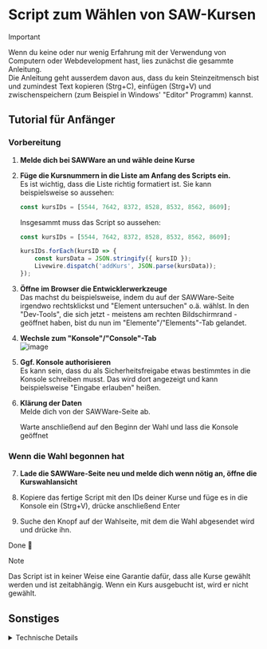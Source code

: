 # Script zum Wählen von SAW-Kursen

> [!IMPORTANT]
> Wenn du keine oder nur wenig Erfahrung mit der Verwendung von Computern oder Webdevelopment hast, lies zunächst die gesammte Anleitung. <br>
> Die Anleitung geht ausserdem davon aus, dass du kein Steinzeitmensch bist und zumindest Text kopieren (Strg+C), einfügen (Strg+V) und zwischenspeichern (zum Beispiel in Windows' "Editor" Programm) kannst.

## Tutorial für Anfänger
### Vorbereitung
1. **Melde dich bei SAWWare an und wähle deine Kurse**
2. **Füge die Kursnummern in die Liste am Anfang des Scripts ein.**<br>
   Es ist wichtig, dass die Liste richtig formatiert ist. Sie kann beispielsweise so aussehen:
   
    ```js
    const kursIDs = [5544, 7642, 8372, 8528, 8532, 8562, 8609];
    ```

    Insgesammt muss das Script so aussehen:
    ```js
    const kursIDs = [5544, 7642, 8372, 8528, 8532, 8562, 8609];

    kursIDs.forEach(kursID => {
        const kursData = JSON.stringify({ kursID });
        Livewire.dispatch('addKurs', JSON.parse(kursData)); 
    });
    ```

3. **Öffne im Browser die Entwicklerwerkzeuge**<br>
   Das machst du beispielsweise, indem du auf der SAWWare-Seite irgendwo rechtsklickst und "Element untersuchen" o.ä. wählst. In den "Dev-Tools", die sich jetzt - meistens am rechten Bildschirmrand - geöffnet haben, bist du nun im "Elemente"/"Elements"-Tab gelandet.<br>
5. **Wechsle zum "Konsole"/"Console"-Tab**<br>
   ![image](https://github.com/user-attachments/assets/6422feff-222f-4fd2-ac30-1e8c78879cdc)
6. **Ggf. Konsole authorisieren**<br>
   Es kann sein, dass du als Sicherheitsfreigabe etwas bestimmtes in die Konsole schreiben musst. Das wird dort angezeigt und kann beispielsweise "Eingabe erlauben" heißen.
7. **Klärung der Daten**<br>
   Melde dich von der SAWWare-Seite ab.

    Warte anschließend auf den Beginn der Wahl und lass die Konsole geöffnet

### Wenn die Wahl begonnen hat
7. **Lade die SAWWare-Seite neu und melde dich wenn nötig an, öffne die Kurswahlansicht**
   
8. Kopiere das fertige Script mit den IDs deiner Kurse und füge es in die Konsole ein (Strg+V), drücke anschließend Enter
   
9. Suche den Knopf auf der Wahlseite, mit dem die Wahl abgesendet wird und drücke ihn.

Done 🤙

> [!NOTE]
> Das Script ist in keiner Weise eine Garantie dafür, dass alle Kurse gewählt werden und ist zeitabhängig. Wenn ein Kurs ausgebucht ist, wird er nicht gewählt.

## Sonstiges
<details>
  <summary>Technische Details</summary>
  hier steht noch nix
</details>
